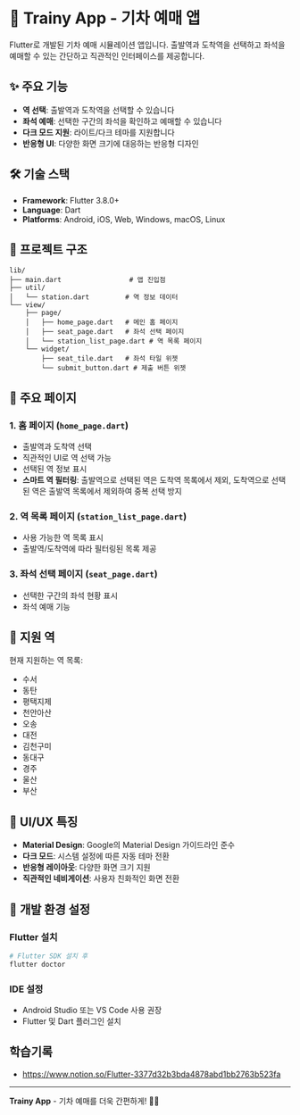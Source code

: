 # 🚄 Trainy App - 기차 예매 앱

Flutter로 개발된 기차 예매 시뮬레이션 앱입니다. 출발역과 도착역을 선택하고 좌석을 예매할 수 있는 간단하고 직관적인 인터페이스를 제공합니다.

## ✨ 주요 기능

- **역 선택**: 출발역과 도착역을 선택할 수 있습니다
- **좌석 예매**: 선택한 구간의 좌석을 확인하고 예매할 수 있습니다
- **다크 모드 지원**: 라이트/다크 테마를 지원합니다
- **반응형 UI**: 다양한 화면 크기에 대응하는 반응형 디자인

## 🛠 기술 스택

- **Framework**: Flutter 3.8.0+
- **Language**: Dart
- **Platforms**: Android, iOS, Web, Windows, macOS, Linux

## 📁 프로젝트 구조

```
lib/
├── main.dart                 # 앱 진입점
├── util/
│   └── station.dart         # 역 정보 데이터
└── view/
    ├── page/
    │   ├── home_page.dart   # 메인 홈 페이지
    │   ├── seat_page.dart   # 좌석 선택 페이지
    │   └── station_list_page.dart # 역 목록 페이지
    └── widget/
        ├── seat_tile.dart   # 좌석 타일 위젯
        └── submit_button.dart # 제출 버튼 위젯
```

## 🎯 주요 페이지

### 1. 홈 페이지 (`home_page.dart`)

- 출발역과 도착역 선택
- 직관적인 UI로 역 선택 가능
- 선택된 역 정보 표시
- **스마트 역 필터링**: 출발역으로 선택된 역은 도착역 목록에서 제외, 도착역으로 선택된 역은 출발역 목록에서 제외하여 중복 선택 방지

### 2. 역 목록 페이지 (`station_list_page.dart`)

- 사용 가능한 역 목록 표시
- 출발역/도착역에 따라 필터링된 목록 제공

### 3. 좌석 선택 페이지 (`seat_page.dart`)

- 선택한 구간의 좌석 현황 표시
- 좌석 예매 기능

## 🚉 지원 역

현재 지원하는 역 목록:

- 수서
- 동탄
- 평택지제
- 천안아산
- 오송
- 대전
- 김천구미
- 동대구
- 경주
- 울산
- 부산

## 🎨 UI/UX 특징

- **Material Design**: Google의 Material Design 가이드라인 준수
- **다크 모드**: 시스템 설정에 따른 자동 테마 전환
- **반응형 레이아웃**: 다양한 화면 크기 지원
- **직관적인 네비게이션**: 사용자 친화적인 화면 전환

## 🔧 개발 환경 설정

### Flutter 설치

```bash
# Flutter SDK 설치 후
flutter doctor
```

### IDE 설정

- Android Studio 또는 VS Code 사용 권장
- Flutter 및 Dart 플러그인 설치

## 학습기록

- https://www.notion.so/Flutter-3377d32b3bda4878abd1bb2763b523fa

---

**Trainy App** - 기차 예매를 더욱 간편하게! 🚄✨
